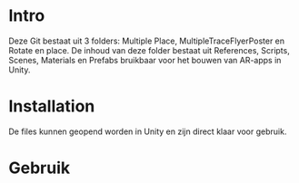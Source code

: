 # Intro

Deze Git bestaat uit 3 folders: Multiple Place, MultipleTraceFlyerPoster en Rotate en place. De inhoud van deze folder bestaat uit References, Scripts, Scenes, Materials en Prefabs bruikbaar voor het bouwen van AR-apps in Unity.

# Installation

De files kunnen geopend worden in Unity en zijn direct klaar voor gebruik.

# Gebruik

